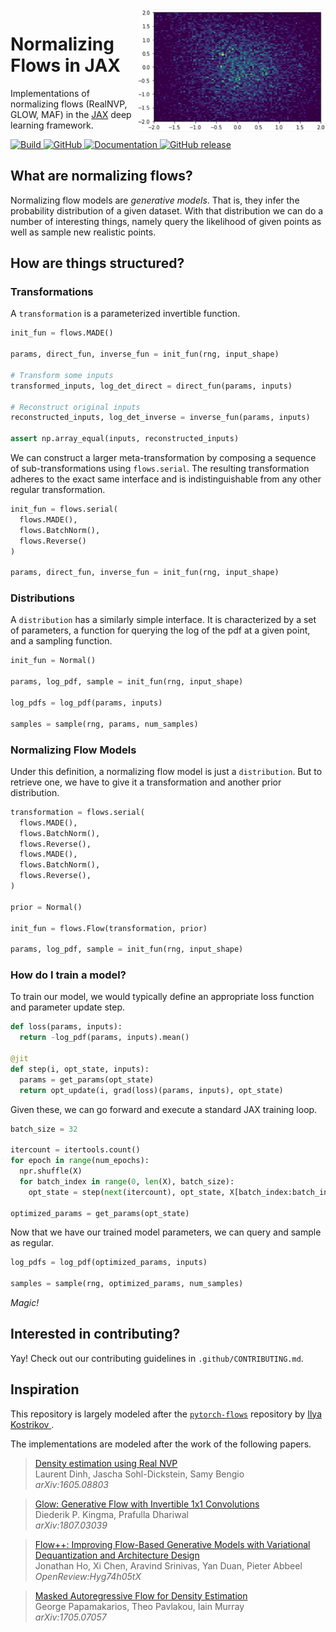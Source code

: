 <img align="right" width="300" src="assets/flows.gif">

# Normalizing Flows in JAX

Implementations of normalizing flows (RealNVP, GLOW, MAF) in the <a href="https://github.com/google/jax/">JAX</a> deep learning framework.</p>

<a href="https://circleci.com/gh/ChrisWaites/jax-flows">
    <img alt="Build" src="https://img.shields.io/circleci/build/github/ChrisWaites/jax-flows/master">
</a>
<a href="https://github.com/ChrisWaites/jax-flows/blob/master/LICENSE">
    <img alt="GitHub" src="https://img.shields.io/github/license/ChrisWaites/jax-flows.svg?color=blue">
</a>
<a href="https://ChrisWaites.co/jax-flows/index.html">
    <img alt="Documentation" src="https://img.shields.io/website/http/ChrisWaites.co/jax-flows/index.html.svg?down_color=red&down_message=offline&up_message=online">
</a>
<a href="https://github.com/ChrisWaites/jax-flows/releases">
    <img alt="GitHub release" src="https://img.shields.io/github/release/ChrisWaites/jax-flows.svg">
</a>

## What are normalizing flows?

Normalizing flow models are _generative models_. That is, they infer the probability distribution of a given dataset. With that distribution we can do a number of interesting things, namely query the likelihood of given points as well as sample new realistic points.

<!---
How is are these things achieved? Well, we learn a function <img src="https://render.githubusercontent.com/render/math?math=f_{\theta}"> characterized by a parameter vector <img src="https://render.githubusercontent.com/render/math?math=\theta"> with an inverse <img src="https://render.githubusercontent.com/render/math?math=f^{-1}_{\theta}">. If X is our approximated distribution and Z is some known distribution we choose (say, the multivariate normal distribution), we're simply going to define X as f_\theta(Z).
-->

## How are things structured?

### Transformations

A `transformation` is a parameterized invertible function.

```python
init_fun = flows.MADE()

params, direct_fun, inverse_fun = init_fun(rng, input_shape)

# Transform some inputs
transformed_inputs, log_det_direct = direct_fun(params, inputs)

# Reconstruct original inputs
reconstructed_inputs, log_det_inverse = inverse_fun(params, inputs)

assert np.array_equal(inputs, reconstructed_inputs)
```

We can construct a larger meta-transformation by composing a sequence of sub-transformations using `flows.serial`. The resulting transformation adheres to the exact same interface and is indistinguishable from any other regular transformation.

```python
init_fun = flows.serial(
  flows.MADE(),
  flows.BatchNorm(),
  flows.Reverse()
)

params, direct_fun, inverse_fun = init_fun(rng, input_shape)
```

### Distributions

A `distribution` has a similarly simple interface. It is characterized by a set of parameters, a function for querying the log of the pdf at a given point, and a sampling function.

```python
init_fun = Normal()

params, log_pdf, sample = init_fun(rng, input_shape)

log_pdfs = log_pdf(params, inputs)

samples = sample(rng, params, num_samples)
```

### Normalizing Flow Models

Under this definition, a normalizing flow model is just a `distribution`. But to retrieve one, we have to give it a transformation and another prior distribution.

```python
transformation = flows.serial(
  flows.MADE(),
  flows.BatchNorm(),
  flows.Reverse(),
  flows.MADE(),
  flows.BatchNorm(),
  flows.Reverse(),
)

prior = Normal()

init_fun = flows.Flow(transformation, prior)

params, log_pdf, sample = init_fun(rng, input_shape)
```

### How do I train a model?

To train our model, we would typically define an appropriate loss function and parameter update step.

```python
def loss(params, inputs):
  return -log_pdf(params, inputs).mean()

@jit
def step(i, opt_state, inputs):
  params = get_params(opt_state)
  return opt_update(i, grad(loss)(params, inputs), opt_state)
```

Given these, we can go forward and execute a standard JAX training loop.

```python
batch_size = 32

itercount = itertools.count()
for epoch in range(num_epochs):
  npr.shuffle(X)
  for batch_index in range(0, len(X), batch_size):
    opt_state = step(next(itercount), opt_state, X[batch_index:batch_index+batch_size])

optimized_params = get_params(opt_state)
```

Now that we have our trained model parameters, we can query and sample as regular.

```python
log_pdfs = log_pdf(optimized_params, inputs)

samples = sample(rng, optimized_params, num_samples)
```

_Magic!_

## Interested in contributing?

Yay! Check out our contributing guidelines in `.github/CONTRIBUTING.md`.

## Inspiration

This repository is largely modeled after the [`pytorch-flows`](https://github.com/ikostrikov/pytorch-flows) repository by [Ilya Kostrikov
](https://github.com/ikostrikov).

The implementations are modeled after the work of the following papers.

  > [Density estimation using Real NVP](https://arxiv.org/abs/1605.08803)\
  > Laurent Dinh, Jascha Sohl-Dickstein, Samy Bengio\
  > _arXiv:1605.08803_

  > [Glow: Generative Flow with Invertible 1x1 Convolutions](https://arxiv.org/abs/1807.03039)\
  > Diederik P. Kingma, Prafulla Dhariwal\
  > _arXiv:1807.03039_

  > [Flow++: Improving Flow-Based Generative Models
  with Variational Dequantization and Architecture Design](https://openreview.net/forum?id=Hyg74h05tX)\
  > Jonathan Ho, Xi Chen, Aravind Srinivas, Yan Duan, Pieter Abbeel\
  > _OpenReview:Hyg74h05tX_

  > [Masked Autoregressive Flow for Density Estimation](https://arxiv.org/abs/1705.07057)\
  > George Papamakarios, Theo Pavlakou, Iain Murray\
  > _arXiv:1705.07057_


